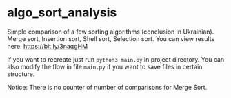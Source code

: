 # algo_sort_analysis
Simple comparison of a few sorting algorithms (conclusion in Ukrainian). Merge sort, Insertion sort, Shell sort, Selection sort.
You can view results here: https://bit.ly/3naqgHM

If you want to recreate just run `python3 main.py` in project directory. You can also modify the flow in file `main.py` if you want to save files in certain structure.

Notice: There is no counter of number of comparisons for Merge Sort.
